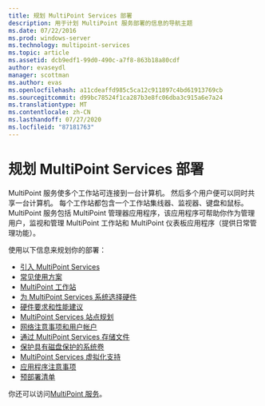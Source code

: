 ```yaml
---
title: 规划 MultiPoint Services 部署
description: 用于计划 MultiPoint 服务部署的信息的导航主题
ms.date: 07/22/2016
ms.prod: windows-server
ms.technology: multipoint-services
ms.topic: article
ms.assetid: dcb9edf1-99d0-490c-a7f8-863b18a80cdf
author: evaseydl
manager: scottman
ms.author: evas
ms.openlocfilehash: a11cdeaffd985c5ca12c911897c4bd61913769cb
ms.sourcegitcommit: d99bc78524f1ca287b3e8fc06dba3c915a6e7a24
ms.translationtype: MT
ms.contentlocale: zh-CN
ms.lasthandoff: 07/27/2020
ms.locfileid: "87181763"
---
```

# <a name="planning-a-multipoint-services-deployment"></a>规划 MultiPoint Services 部署
MultiPoint 服务使多个工作站可连接到一台计算机。 然后多个用户便可以同时共享一台计算机。 每个工作站都包含一个工作站集线器、监视器、键盘和鼠标。 MultiPoint 服务包括 MultiPoint 管理器应用程序，该应用程序可帮助你作为管理用户，监视和管理 MultiPoint 工作站和 MultiPoint 仪表板应用程序（提供日常管理功能）。

使用以下信息来规划你的部署：

-   [引入 MultiPoint Services](Introducing-MultiPoint-services.md)
-   [常见使用方案](Common-MultiPoint-services-Usage-Scenarios.md)
-   [MultiPoint 工作站](MultiPoint-services-Stations.md)
-   [为 MultiPoint Services 系统选择硬件](Selecting-Hardware-for-Your-MultiPoint-services-System.md)
-   [硬件要求和性能建议](Hardware-Requirements-and-Performance-Recommendations.md)
-   [MultiPoint Services 站点规划](MultiPoint-services-Site-Planning.md)
-   [网络注意事项和用户帐户](Network-Considerations-and-User-Accounts.md)
-   [通过 MultiPoint Services 存储文件](Storing-Files-with-MultiPoint-services.md)
-   [保护具有磁盘保护的系统卷](Protecting-the-System-Volume-with-Disk-Protection.md)
-   [MultiPoint Services 虚拟化支持](MultiPoint-services-Virtualization-Support.md)
-   [应用程序注意事项](Application-Considerations.md)
-   [预部署清单](Predeployment-Checklist.md)

你还可以访问[MultiPoint 服务](https://docs.microsoft.com/windows-server/remote/multipoint-services/introducing-multipoint-services)。
